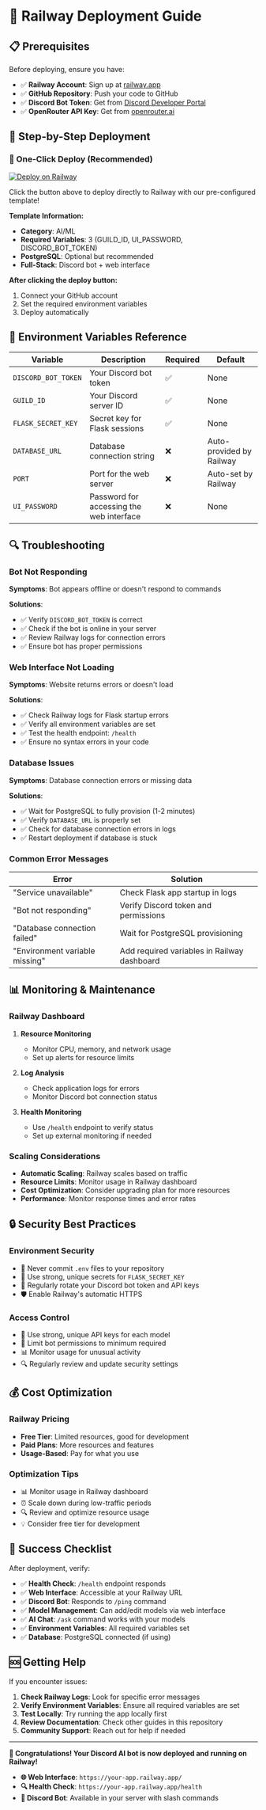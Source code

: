 # 🚀 Railway Deployment Guide

## 📋 Prerequisites

Before deploying, ensure you have:

- ✅ **Railway Account**: Sign up at [railway.app](https://railway.app)
- ✅ **GitHub Repository**: Push your code to GitHub
- ✅ **Discord Bot Token**: Get from [Discord Developer Portal](https://discord.com/developers/applications)
- ✅ **OpenRouter API Key**: Get from [openrouter.ai](https://openrouter.ai)



## 🚀 Step-by-Step Deployment

### 🚀 One-Click Deploy (Recommended)

[![Deploy on Railway](https://railway.com/button.svg)](https://railway.com/deploy/cozy-comfort)

Click the button above to deploy directly to Railway with our pre-configured template!

**Template Information:**
- **Category**: AI/ML
- **Required Variables**: 3 (GUILD_ID, UI_PASSWORD, DISCORD_BOT_TOKEN)
- **PostgreSQL**: Optional but recommended
- **Full-Stack**: Discord bot + web interface

**After clicking the deploy button:**
1. Connect your GitHub account
2. Set the required environment variables
3. Deploy automatically



## 🔧 Environment Variables Reference

| Variable | Description | Required | Default |
|----------|-------------|----------|---------|
| `DISCORD_BOT_TOKEN` | Your Discord bot token | ✅ | None |
| `GUILD_ID` | Your Discord server ID | ✅ | None |
| `FLASK_SECRET_KEY` | Secret key for Flask sessions | ✅ | None |
| `DATABASE_URL` | Database connection string | ❌ | Auto-provided by Railway |
| `PORT` | Port for the web server | ❌ | Auto-set by Railway |
| `UI_PASSWORD` | Password for accessing the web interface | ❌ | None |

## 🔍 Troubleshooting

### Bot Not Responding

**Symptoms**: Bot appears offline or doesn't respond to commands

**Solutions**:
- ✅ Verify `DISCORD_BOT_TOKEN` is correct
- ✅ Check if the bot is online in your server
- ✅ Review Railway logs for connection errors
- ✅ Ensure bot has proper permissions

### Web Interface Not Loading

**Symptoms**: Website returns errors or doesn't load

**Solutions**:
- ✅ Check Railway logs for Flask startup errors
- ✅ Verify all environment variables are set
- ✅ Test the health endpoint: `/health`
- ✅ Ensure no syntax errors in your code

### Database Issues

**Symptoms**: Database connection errors or missing data

**Solutions**:
- ✅ Wait for PostgreSQL to fully provision (1-2 minutes)
- ✅ Verify `DATABASE_URL` is properly set
- ✅ Check for database connection errors in logs
- ✅ Restart deployment if database is stuck

### Common Error Messages

| Error | Solution |
|-------|----------|
| "Service unavailable" | Check Flask app startup in logs |
| "Bot not responding" | Verify Discord token and permissions |
| "Database connection failed" | Wait for PostgreSQL provisioning |
| "Environment variable missing" | Add required variables in Railway dashboard |

## 📊 Monitoring & Maintenance

### Railway Dashboard

1. **Resource Monitoring**
   - Monitor CPU, memory, and network usage
   - Set up alerts for resource limits

2. **Log Analysis**
   - Check application logs for errors
   - Monitor Discord bot connection status

3. **Health Monitoring**
   - Use `/health` endpoint to verify status
   - Set up external monitoring if needed

### Scaling Considerations

- **Automatic Scaling**: Railway scales based on traffic
- **Resource Limits**: Monitor usage in Railway dashboard
- **Cost Optimization**: Consider upgrading plan for more resources
- **Performance**: Monitor response times and error rates

## 🔒 Security Best Practices

### Environment Security
- 🚫 Never commit `.env` files to your repository
- 🔐 Use strong, unique secrets for `FLASK_SECRET_KEY`
- 🔄 Regularly rotate your Discord bot token and API keys
- 🛡️ Enable Railway's automatic HTTPS

### Access Control
- 🔑 Use strong, unique API keys for each model
- 👥 Limit bot permissions to minimum required
- 📊 Monitor usage for unusual activity
- 🔍 Regularly review and update security settings

## 💰 Cost Optimization

### Railway Pricing
- **Free Tier**: Limited resources, good for development
- **Paid Plans**: More resources and features
- **Usage-Based**: Pay for what you use

### Optimization Tips
- 📊 Monitor usage in Railway dashboard
- ⏰ Scale down during low-traffic periods
- 🔍 Review and optimize resource usage
- 💡 Consider free tier for development

## 🎉 Success Checklist

After deployment, verify:

- ✅ **Health Check**: `/health` endpoint responds
- ✅ **Web Interface**: Accessible at your Railway URL
- ✅ **Discord Bot**: Responds to `/ping` command
- ✅ **Model Management**: Can add/edit models via web interface
- ✅ **AI Chat**: `/ask` command works with your models
- ✅ **Environment Variables**: All required variables set
- ✅ **Database**: PostgreSQL connected (if using)

## 🆘 Getting Help

If you encounter issues:

1. **Check Railway Logs**: Look for specific error messages
2. **Verify Environment Variables**: Ensure all required variables are set
3. **Test Locally**: Try running the app locally first
4. **Review Documentation**: Check other guides in this repository
5. **Community Support**: Reach out for help if needed

---

**🎉 Congratulations! Your Discord AI bot is now deployed and running on Railway!**

- **🌐 Web Interface**: `https://your-app.railway.app/`
- **🔍 Health Check**: `https://your-app.railway.app/health`
- **🤖 Discord Bot**: Available in your server with slash commands 